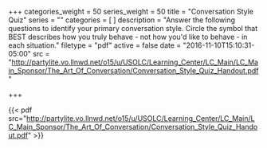 +++
categories_weight = 50
series_weight = 50
title = "Conversation Style Quiz"
series = ""
categories = [
]
description = "Answer the following questions to identify your primary conversation style. Circle the symbol that BEST describes how you truly behave - not how you'd like to behave - in each situation."
filetype = "pdf"
active = false
date = "2016-11-10T15:10:31-05:00"
src = "http://partylite.vo.llnwd.net/o15/u/USOLC/Learning_Center/LC_Main/LC_Main_Sponsor/The_Art_Of_Conversation/Conversation_Style_Quiz_Handout.pdf"

+++

{{< pdf src="http://partylite.vo.llnwd.net/o15/u/USOLC/Learning_Center/LC_Main/LC_Main_Sponsor/The_Art_Of_Conversation/Conversation_Style_Quiz_Handout.pdf" >}}
